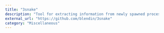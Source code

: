 ```yaml
---
title: "3snake"
description: "Tool for extracting information from newly spawned processes."
external_url: "https://github.com/blendin/3snake"
category: "Miscellaneous"
---
```

